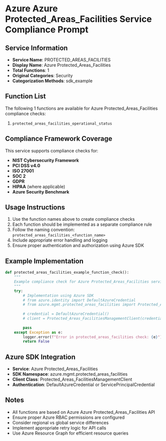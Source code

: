 # Azure Azure Protected_Areas_Facilities Service Compliance Prompt

## Service Information
- **Service Name**: PROTECTED_AREAS_FACILITIES
- **Display Name**: Azure Protected_Areas_Facilities
- **Total Functions**: 1
- **Original Categories**: Security
- **Categorization Methods**: sdk_example

## Function List
The following 1 functions are available for Azure Protected_Areas_Facilities compliance checks:

1. `protected_areas_facilities_operational_status`


## Compliance Framework Coverage
This service supports compliance checks for:
- **NIST Cybersecurity Framework**
- **PCI DSS v4.0**
- **ISO 27001**
- **SOC 2**
- **GDPR**
- **HIPAA** (where applicable)
- **Azure Security Benchmark**

## Usage Instructions
1. Use the function names above to create compliance checks
2. Each function should be implemented as a separate compliance rule
3. Follow the naming convention: `protected_areas_facilities_<function_name>`
4. Include appropriate error handling and logging
5. Ensure proper authentication and authorization using Azure SDK

## Example Implementation
```python
def protected_areas_facilities_example_function_check():
    """
    Example compliance check for Azure Protected_Areas_Facilities service
    """
    try:
        # Implementation using Azure SDK
        # from azure.identity import DefaultAzureCredential
        # from azure.mgmt.protected_areas_facilities import Protected_Areas_FacilitiesManagementClient
        
        # credential = DefaultAzureCredential()
        # client = Protected_Areas_FacilitiesManagementClient(credential, subscription_id)
        
        pass
    except Exception as e:
        logger.error(f"Error in protected_areas_facilities check: {e}")
        return False
```

## Azure SDK Integration
- **Service**: Azure Protected_Areas_Facilities
- **SDK Namespace**: azure.mgmt.protected_areas_facilities
- **Client Class**: Protected_Areas_FacilitiesManagementClient
- **Authentication**: DefaultAzureCredential or ServicePrincipalCredential

## Notes
- All functions are based on Azure Azure Protected_Areas_Facilities API
- Ensure proper Azure RBAC permissions are configured
- Consider regional vs global service differences
- Implement appropriate retry logic for API calls
- Use Azure Resource Graph for efficient resource queries
